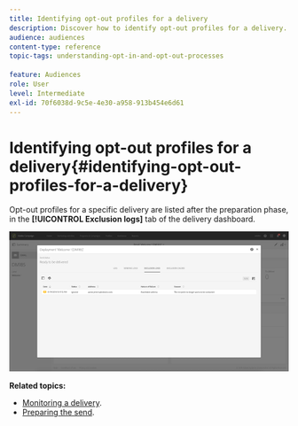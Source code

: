 ```yaml
---
title: Identifying opt-out profiles for a delivery
description: Discover how to identify opt-out profiles for a delivery.
audience: audiences
content-type: reference
topic-tags: understanding-opt-in-and-opt-out-processes

feature: Audiences
role: User
level: Intermediate
exl-id: 70f6038d-9c5e-4e30-a958-913b454e6d61
---
```

# Identifying opt-out profiles for a delivery{#identifying-opt-out-profiles-for-a-delivery}

Opt-out profiles for a specific delivery are listed after the preparation phase, in the **[!UICONTROL Exclusion logs]** tab of the delivery dashboard.

![](assets/exclusion_blocklisting.png)

**Related topics:**

* [Monitoring a delivery](../../sending/using/monitoring-a-delivery.md#exclusion-logs).
* [Preparing the send](../../sending/using/preparing-the-send.md).
